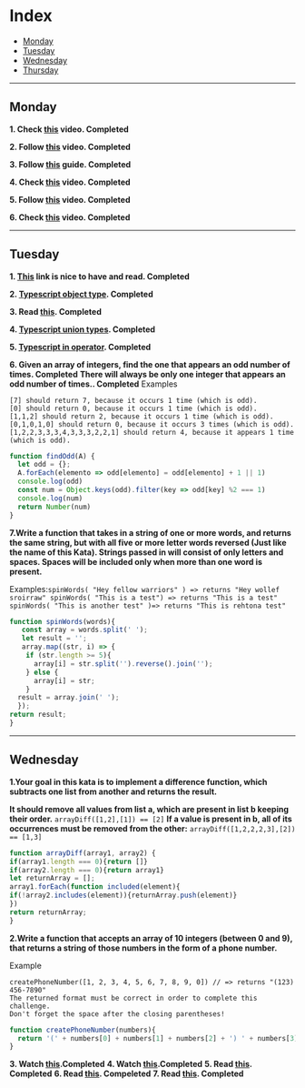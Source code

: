 # Index
- [Monday](#monday)
- [Tuesday](#tuesday)
- [Wednesday](#wednesday)
- [Thursday](#thursday)
---

## Monday

**1. Check [this](https://www.youtube.com/watch?v=sXQxhojSdZM) video. Completed**

**2. Follow [this](https://www.youtube.com/watch?v=909NfO1St0A) video. Completed**

**3. Follow [this](https://dev.to/codebubb/javascript-regex-exercises-01-5078) guide. Completed**

**4. Check [this](https://www.youtube.com/watch?v=RvYYCGs45L4) video. Completed**

**5. Follow [this](https://www.youtube.com/watch?v=DHvZLI7Db8E) video. Completed**

**6. Check [this](https://www.youtube.com/watch?v=rKK1q7nFt7M) video. Completed**

---

## Tuesday

**1. [This](https://www.typescriptlang.org/docs/handbook/intro.html) link is nice to have and read. Completed**

**2. [Typescript object type](https://typescript-exercises.github.io/#exercise=1). Completed**

**3. Read [this](https://blog.logrocket.com/types-vs-interfaces-in-typescript/). Completed**

**4. [Typescript union types](https://typescript-exercises.github.io/#exercise=2). Completed**

**5. [Typescript in operator](https://typescript-exercises.github.io/#exercise=3). Completed**

**6. Given an array of integers, find the one that appears an odd number of times. Completed**
**There will always be only one integer that appears an odd number of times.. Completed**
Examples
```
[7] should return 7, because it occurs 1 time (which is odd).
[0] should return 0, because it occurs 1 time (which is odd).
[1,1,2] should return 2, because it occurs 1 time (which is odd).
[0,1,0,1,0] should return 0, because it occurs 3 times (which is odd).
[1,2,2,3,3,3,4,3,3,3,2,2,1] should return 4, because it appears 1 time (which is odd).
```
```Javascript
function findOdd(A) {
  let odd = {};
  A.forEach(elemento => odd[elemento] = odd[elemento] + 1 || 1)
  console.log(odd)
  const num = Object.keys(odd).filter(key => odd[key] %2 === 1)
  console.log(num)
  return Number(num)
}
```

**7.Write a function that takes in a string of one or more words, and returns the same string, but with all five or more letter words reversed (Just like the name of this Kata). Strings passed in will consist of only letters and spaces. Spaces will be included only when more than one word is present.**

Examples:```spinWords( "Hey fellow warriors" ) => returns "Hey wollef sroirraw" spinWords( "This is a test") => returns "This is a test" spinWords( "This is another test" )=> returns "This is rehtona test"```

```Javascript
function spinWords(words){
   const array = words.split(' ');
   let result = '';
   array.map((str, i) => {
    if (str.length >= 5){
      array[i] = str.split('').reverse().join('');
    } else {
      array[i] = str;
    }
  result = array.join(' ');
  });
return result;
}
```
---

## Wednesday

**1.Your goal in this kata is to implement a difference function, which subtracts one list from another and returns the result.**

**It should remove all values from list a, which are present in list b keeping their order.**
```arrayDiff([1,2],[1]) == [2]```
**If a value is present in b, all of its occurrences must be removed from the other:**
```arrayDiff([1,2,2,2,3],[2]) == [1,3]```
```Javascript
function arrayDiff(array1, array2) {
if(array1.length === 0){return []}
if(array2.length === 0){return array1}
let returnArray = [];
array1.forEach(function included(element){
if(!array2.includes(element)){returnArray.push(element)}
})
return returnArray;
}
```

**2.Write a function that accepts an array of 10 integers (between 0 and 9), that returns a string of those numbers in the form of a phone number.**

Example
```
createPhoneNumber([1, 2, 3, 4, 5, 6, 7, 8, 9, 0]) // => returns "(123) 456-7890"
The returned format must be correct in order to complete this challenge.
Don't forget the space after the closing parentheses!
```
```Javascript
function createPhoneNumber(numbers){
  return '(' + numbers[0] + numbers[1] + numbers[2] + ') ' + numbers[3] + numbers[4] + numbers[5] + '-' + numbers[6] + numbers[7] + numbers[8] + numbers[9];
}
```

**3. Watch [this](https://www.youtube.com/watch?v=m_MQYyJpIjg).Completed**
**4. Watch [this](https://www.youtube.com/watch?v=08CWw_VD45w).Completed**
**5. Read [this](https://medium.com/from-the-scratch/oop-everything-you-need-to-know-about-object-oriented-programming-aee3c18e281b). Completed**
**6. Read [this](https://naveenkumarkoppala.medium.com/typescript-oops-c327678744b0). Compeleted**
**7. Read [this](https://rambabupadimi.medium.com/typescript-object-oriented-programming-7a6fd905d90e). Completed**
